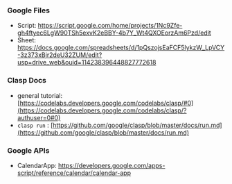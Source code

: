 ### Google Files

-  Script: https://script.google.com/home/projects/1Nc9Zfe-gh4ftyec6LgW90TSh5exvK2eBBY-4b7Y_Wt4QXOEorzAm6Pzd/edit
-  Sheet: https://docs.google.com/spreadsheets/d/1pQszojsEaFCF5lykzW_LpVCY-3z373xBjr2deU32ZUM/edit?usp=drive_web&ouid=114238396448827772618

### Clasp Docs

- general tutorial: [https://codelabs.developers.google.com/codelabs/clasp/#0](https://codelabs.developers.google.com/codelabs/clasp/?authuser=0#0)
- `clasp run` : [https://github.com/google/clasp/blob/master/docs/run.md](https://github.com/google/clasp/blob/master/docs/run.md)

### Google APIs

- CalendarApp: https://developers.google.com/apps-script/reference/calendar/calendar-app
